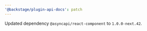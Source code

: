 ```yaml
---
'@backstage/plugin-api-docs': patch
---
```


Updated dependency `@asyncapi/react-component` to `1.0.0-next.42`.
